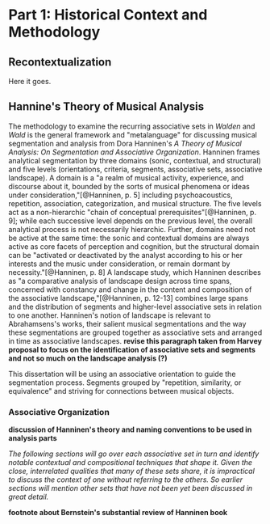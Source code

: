 
# Part 1: Historical Context and Methodology

## Recontextualization

Here it goes.


## Hannine's Theory of Musical Analysis

The methodology to examine the recurring associative sets in *Walden* and *Wald* is the general framework and "metalanguage" for discussing musical segmentation and analysis from Dora Hanninen's *A Theory of Musical Analysis: On Segmentation and Associative Organization*. Hanninen frames analytical segmentation by three domains (sonic, contextual, and structural) and five levels (orientations, criteria, segments, associative sets, associative landscape). A domain is a "a realm of musical activity, experience, and discourse about it, bounded by the sorts of musical phenomena or ideas under consideration,"[@Hanninen, p. 5] including psychoacoustics, repetition, association, categorization, and musical structure. The five levels act as a non-hierarchic "chain of conceptual prerequisites"[@Hanninen, p. 9]; while each successive level depends on the previous level, the overall analytical process is not necessarily hierarchic. Further, domains need not be active at the same time: the sonic and contextual domains are always active as core facets of perception and cognition, but the structural domain can be "activated or deactivated by the analyst according to his or her interests and the music under consideration, or remain dormant by necessity."[@Hanninen, p. 8] A landscape study, which Hanninen describes as "a comparative analysis of landscape design across time spans, concerned with constancy and change in the content and composition of the associative landscape,"[@Hanninen, p. 12-13] combines large spans and the distribution of segments and higher-level associative sets in relation to one another. Hanninen's notion of landscape is relevant to Abrahamsens's works, their salient musical segmentations and the way these segmentations are grouped together as associative sets and arranged in time as associative landscapes. **revise this paragraph taken from Harvey proposal to focus on the identification of associative sets and segments and not so much on the landscape analysis (?)**

This dissertation will be using an associative orientation to guide the segmentation process. Segments grouped by "repetition, similarity, or equivalence" and striving for connections between musical objects.

### Associative Organization

**discussion of Hanninen's theory and naming conventions to be used in analysis parts**

*The following sections will go over each associative set in turn and identify notable contextual and compositional techniques that shape it. Given the close, interrelated qualities that many of these sets share, it is impractical to discuss the context of one without referring to the others. So earlier sections will mention other sets that have not been yet been discussed in great detail.*

**footnote about Bernstein's substantial review of Hanninen book**